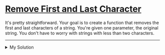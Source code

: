 # [Remove First and Last Character](https://www.codewars.com/kata/56bc28ad5bdaeb48760009b0)

It's pretty straightforward. Your goal is to create a function that removes the first and last characters of a string.
You're given one parameter, the original string. You don't have to worry with strings with less than two characters.

---

<details><summary>My Solution</summary>

```js
function removeChar(str) {
  // Return a new string excluding the first and last characters
  return str.slice(1, -1)
}
```

</details>
